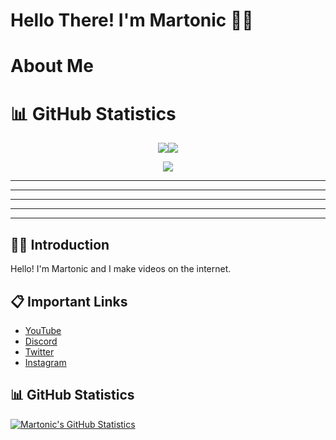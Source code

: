 # Hello There! I'm Martonic 🙋‍♂️


# About Me

# 📊 GitHub Statistics

<p align="center">
<img src="https://github-readme-stats.vercel.app/api?username=ItsMartonic&show_icons=true&theme=github_dark"><img src="https://github-readme-streak-stats.herokuapp.com?user=ItsMartonic&theme=merko&date_format=M%20j%5B%2C%20Y%5D">

<p align="center">
<img src="https://github-readme-stats.vercel.app/api/top-langs/?username=ItsMartonic&layout=compact&theme=github_dark">


---
---
---
---
---


## 🙋‍♂️ Introduction

Hello! I'm Martonic and I make videos on the internet.

## 📋 Important Links

- [YouTube](https://www.youtube.com/Martonic)
- [Discord](https://discord.gg/R5nzBEmv8d)
- [Twitter](https://twitter.com/ItsMartonic)
- [Instagram](https://www.instagram.com/itsmartonic/?hl=en)

## 📊 GitHub Statistics

[![Martonic's GitHub Statistics](https://github-readme-stats.vercel.app/api?username=ItsMartonic&show_icons=true&theme=github_dark)](https://github.com/anuraghazra/github-readme-stats)
